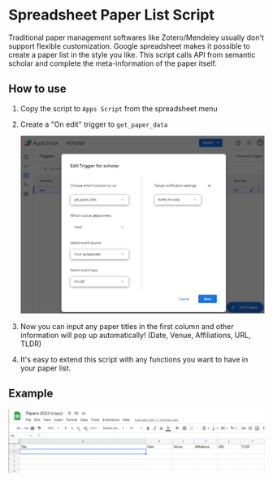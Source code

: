 # Spreadsheet Paper List Script
Traditional paper management softwares like Zotero/Mendeley usually don't support flexible customization. Google spreadsheet makes it possible to create a paper list in the style you like. This script calls API from semantic scholar and complete the meta-information of the paper itself.


## How to use
1. Copy the script to `Apps Script` from the spreadsheet menu

2. Create a "On edit" trigger to `get_paper_data`

   ![image-20230129142858658](README.assets/image-20230129142858658.png)

3. Now you can input any paper titles in the first column and other information will pop up automatically! (Date, Venue, Affiliations, URL, TLDR)

3. It's easy to extend this script with any functions you want to have in your paper list.

## Example

![example](README.assets/example.gif)
